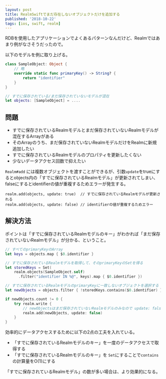 ```yaml
---
layout: post
title: RealmSwiftでまだ存在しないオブジェクトだけを追加する
published: '2018-10-22'
tags: [ios, swift, realm]
---
```


RDBを使用したアプリケーションでよくあるパターンなんだけど、Realmではあまり例がなさそうだったので。

以下のモデルを例に取り上げる。

```swift
class SampleObject: Object {
    // 略
    override static func primaryKey() -> String? {
        return "identifier"
    }
}

// すでに保存されている/まだ保存されていないモデルが混在
let objects: [SampleObject] = ....
```

## 問題
- すでに保存されているRealmモデルとまだ保存されていないRealmモデルが混在するArrayがある
- そのArrayのうち、まだ保存されていないRealmモデルだけをRealmに新規追加したい
- すでに保存されているRealmモデルのプロパティを更新したくない
- 少ないデータアクセス回数で抑えたい

`Realm#add` には複数オブジェクトを渡すことができるが、引数`update`をtrueにするとobjects内の「すでに保存されているRealmモデル」が更新されてしまい、falseにするとidentifierの値が重複するためエラーが発生する。

```
realm.add(objects, update: true)  // すでに保存されているRealmモデルが更新される
realm.add(objects, update: false) // identifierの値が重複するためエラー
```


## 解決方法
ポイントは「すでに保存されているRealmモデルのキー」がわかれば「まだ保存されていないRealmモデル」が分かる、ということ。

```swift
// すべてのprimaryKeyのArray
let keys = objects.map { $0.identifier }

// すでに保存されているRealmモデルを取得して、そのprimaryKeyのSetを得る
let storedKeys = Set(
    realm.objects(SampleObject.self)
      .filter("identifier IN %@", keys).map { $0.identifier })

// すでに保存されているRealmモデルのprimaryKeyに一致しないオブジェクトを選択する
let newObjects = objects.filter { !storedKeys.contains($0.identifier) }

if newObjects.count != 0 {
    try realm.write {
        // newObjectsはまだ保存されていないRealmモデルのみなので update: false
        realm.add(newObjects, update: false)
    }
}
```

効率的にデータアクセスするために以下の2点の工夫を入れている。

- 「すでに保存されているRealmモデルのキー」を一度のデータアクセスで取得する
- 「すでに保存されているRealmモデルのキー」を `Set`にすることで`contains`の計算量をO(1)にする

「すでに保存されているRealmモデル」の数が多い場合は、より効果的になる。

